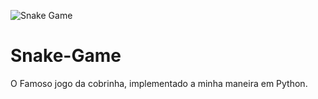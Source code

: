
![Snake Game](https://i.imgur.com/RmgbzIy.gif)
# Snake-Game
O Famoso jogo da cobrinha, implementado a minha maneira em Python.
